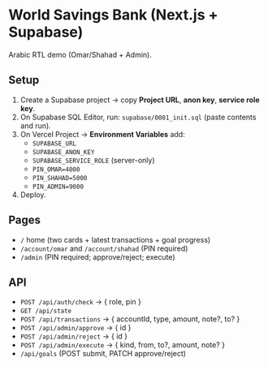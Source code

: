 # World Savings Bank (Next.js + Supabase)

Arabic RTL demo (Omar/Shahad + Admin).

## Setup

1) Create a Supabase project → copy **Project URL**, **anon key**, **service role key**.
2) On Supabase SQL Editor, run: `supabase/0001_init.sql` (paste contents and run).
3) On Vercel Project → **Environment Variables** add:
   - `SUPABASE_URL`
   - `SUPABASE_ANON_KEY`
   - `SUPABASE_SERVICE_ROLE` (server-only)
   - `PIN_OMAR=4000`
   - `PIN_SHAHAD=5000`
   - `PIN_ADMIN=9000`
4) Deploy.

## Pages
- `/` home (two cards + latest transactions + goal progress)
- `/account/omar` and `/account/shahad` (PIN required)
- `/admin` (PIN required; approve/reject; execute)

## API
- `POST /api/auth/check` → { role, pin }
- `GET /api/state`
- `POST /api/transactions` → { accountId, type, amount, note?, to? }
- `POST /api/admin/approve` → { id }
- `POST /api/admin/reject` → { id }
- `POST /api/admin/execute` → { kind, from, to?, amount, note? }
- `/api/goals` (POST submit, PATCH approve/reject)
